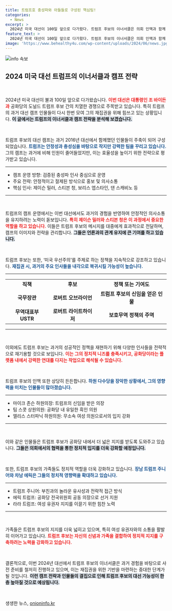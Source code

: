 ```yaml
---
title: 트럼프호 충성파와 아들들로 구성된 핵심팀!
categories:
  - News
excerpt: >
  2024년 미국 대선이 100일 앞으로 다가왔다. 트럼프 후보의 이너서클은 의회 인맥과 함께 과거 대선팀의 충성파들로 구성돼 재집권을 노린다. 암살 시도와 바이든 사퇴로 대선 판도가 뒤바뀐 가운데, 트럼프 가족의 존재감도 부각되고 있다. 클릭해 더 많은 정보를 확인해보세요!
feature_text: >
  2024년 미국 대선이 100일 앞으로 다가왔다. 트럼프 후보의 이너서클은 의회 인맥과 함께 과거 대선팀의 충성파들로 구성돼 재집권을 노린다. 암살 시도와 바이든 사퇴로 대선 판도가 뒤바뀐 가운데, 트럼프 가족의 존재감도 부각되고 있다. 클릭해 더 많은 정보를 확인해보세요!
image: 'https://www.behealthy4u.com/wp-content/uploads/2024/06/news.jpg'
---
```


<p><img src="https://www.behealthy4u.com/wp-content/uploads/2024/06/news.jpg" alt="info 속보" /></p>

<h2 data-ke-size="size26">2024 미국 대선 트럼프의 이너서클과 캠프 전략</h2>

<p data-ke-size="size16">&nbsp;</p>

<p>2024년 미국 대선이 불과 100일 앞으로 다가왔습니다. <b><span style="color: #ee2323;">이번 대선은 대통령인 조 바이든과</span></b> 공화당의 도널드 트럼프 후보 간의 치열한 경쟁으로 주목받고 있습니다. 특히 트럼프의 과거 대선 캠프 인물들이 다시 한번 모여 그의 재집권을 위해 힘쓰고 있는 상황입니다. <b><span style="background-color: #21538527;">이 글에서는 트럼프의 이너서클과 캠프 전략을 분석해 보겠습니다.</span></b> </p>

<p data-ke-size="size16">&nbsp;</p>

<p>트럼프 후보의 대선 캠프는 과거 2016년 대선에서 함께했던 인물들이 주축이 되어 구성되었습니다. <b><span style="color: #1a5490;">트럼프는 안정성과 충성심을 바탕으로 작지만 강력한 팀을 꾸리고 있습니다.</span></b> 그의 캠프는 과거에 비해 인원이 줄어들었지만, 이는 효율성을 높이기 위한 전략으로 평가받고 있습니다. </p>

<hr>

<ul>
<li>캠프 운영 방향: 검증된 충성파 인사 중심으로 운영</li>
<li>주요 전략: 안정적이고 절제된 방식으로 홍보 및 의사소통</li>
<li>핵심 인사: 제이슨 밀러, 스티븐 청, 보리스 엡스타인, 댄 스캐비노 등</li>
</ul>

<hr>

<p data-ke-size="size16">&nbsp;</p>

<p>트럼프의 캠프 운영에서는 이번 대선에서도 과거의 경험을 반영하여 안정적인 의사소통을 유지하려는 노력이 돋보입니다. <b><span style="color: #ee2323;">특히 제이슨 밀러와 스티븐 청은 이 과정에서 중요한 역할을 하고 있습니다.</span></b> 이들은 트럼프 후보의 메시지를 대중에게 효과적으로 전달하며, 캠프의 이미지와 전략을 관리합니다. <b><span style="background-color: #21538527;">그들은 언론과의 관계 유지에 큰 기여를 하고 있습니다.</span></b></p>

<p data-ke-size="size16">&nbsp;</p>

<p>트럼프 후보는 또한, ‘미국 우선주의’를 주제로 하는 정책을 지속적으로 강조하고 있습니다. <b><span style="color: #1a5490;">재집권 시, 과거의 주요 인사들을 내각으로 복귀시킬 가능성이 높습니다.</span></b> </p>

<hr>

<table style="table-layout: fixed; width: 100%;">
<tr>
<td style="text-align: center; height: 17px;"><b>직책</b></td>
<td style="text-align: center; height: 17px;"><b>후보</b></td>
<td style="text-align: center; height: 17px;"><b>정책 또는 기여도</b></td>
</tr>
<tr>
<td style="text-align: center; height: 17px;"><b>국무장관</b></td>
<td style="text-align: center; height: 17px;"><b>로버트 오브라이언</b></td>
<td style="text-align: center; height: 17px;"><b>트럼프 후보의 신임을 얻은 인물</b></td>
</tr>
<tr>
<td style="text-align: center; height: 17px;"><b>무역대표부 USTR</b></td>
<td style="text-align: center; height: 17px;"><b>로버트 라이트하이저</b></td>
<td style="text-align: center; height: 17px;"><b>보호무역 정책의 주역</b></td>
</tr>
</table>

<hr>

<p data-ke-size="size16">&nbsp;</p>

<p>이외에도 트럼프 후보는 과거의 성공적인 정책을 재현하기 위해 다양한 인사들을 전략적으로 재기용할 것으로 보입니다. <b><span style="color: #ee2323;">이는 그의 정치적 니즈를 충족시키고, 공화당이라는 플랫폼 내에서 강력한 연대를 다지는 작업으로 해석될 수 있습니다.</span></b> </p>

<p data-ke-size="size16">&nbsp;</p>

<p>트럼프 후보의 인맥 또한 상당히 든든합니다. <b><span style="color: #1a5490;">하원 다수당을 장악한 상황에서, 그의 영향력을 미치는 인물들이 많아졌습니다.</span></b> </p>

<hr>

<ul>
<li>마이크 존슨 하원의장: 트럼프의 신임을 받은 의장</li>
<li>팀 스콧 상원의원: 공화당 내 유일한 흑인 의원</li>
<li>엘리스 스터파닉 하원의원: 무소속 여성 의원으로서의 입지 강화</li>
</ul>

<hr>

<p data-ke-size="size16">&nbsp;</p>

<p>이와 같은 인물들은 트럼프 후보가 공화당 내에서 더 넓은 지지를 받도록 도와주고 있습니다. <b><span style="background-color: #21538527;">그들은 의회에서의 협력을 통한 정치적 입지를 더욱 강화할 예정입니다.</span></b> </p>

<p data-ke-size="size16">&nbsp;</p>

<p>또한, 트럼프 후보의 가족들도 정치적 역할을 더욱 강화하고 있습니다. <b><span style="color: #1a5490;">장남 트럼프 주니어와 차남 에릭은 그들의 정치적 영향력을 확대하고 있습니다.</span></b> </p>

<hr>

<ul>
<li>트럼프 주니어: 부친과의 놀라운 유사성과 전략적 접근 방식</li>
<li>에릭 트럼프: 공화당 전국위원회 공동 의장으로 선거 지원</li>
<li>라라 트럼프: 여성 유권자 지지를 이끌기 위한 힘찬 노력</li>
</ul>

<hr>

<p data-ke-size="size16">&nbsp;</p>

<p>가족들은 트럼프 후보의 지지를 더욱 넓히고 있으며, 특히 여성 유권자와의 소통을 활발히 이어가고 있습니다. <b><span style="color: #ee2323;">트럼프 후보는 자신의 신념과 가족을 결합하여 정치적 지지를 구축하려는 노력을 강화하고 있습니다.</span></b> </p>

<p data-ke-size="size16">&nbsp;</p>

<p>결론적으로, 이번 2024년 대선에서 트럼프 후보의 이너서클은 과거 경험을 바탕으로 사전 준비를 철저히 진행하고 있으며, 이는 재집권을 위한 기반을 마련하는 중대한 단계가 될 것입니다. <b><span style="background-color: #21538527;">이런 캠프 전략과 인물들의 결집으로 인해 트럼프 후보의 대선 가능성이 한층 높아질 것으로 예상됩니다.</span></b> </p>

<p data-ke-size="size16">&nbsp;</p>
생생한 뉴스, <a href="https://onioninfo.kr" rel="dofollow">onioninfo.kr</a>


